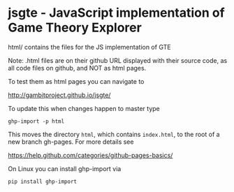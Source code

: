 # jsgte - JavaScript implementation of Game Theory Explorer

html/ contains the files for the JS implementation of GTE

Note: .html files are on their github URL displayed with
their source code, as all code files on github, and NOT as
html pages.

To test them as html pages you can navigate to

http://gambitproject.github.io/jsgte/

To update this when changes happen to master type

  `ghp-import -p html`

This moves the directory `html`, which contains `index.html`, to the root of a
new branch gh-pages. For more details see

https://help.github.com/categories/github-pages-basics/

On Linux you can install ghp-import via 

  `pip install ghp-import`
